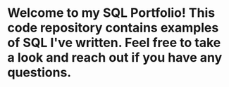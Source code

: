 # Welcome to my SQL Portfolio! This code repository contains examples of SQL I've written. Feel free to take a look and reach out if you have any questions.

